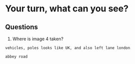 # Your turn, what can you see?

## Questions

1. Where is image 4 taken?

```
vehicles, poles looks like UK, and also left lane london

abbey road
```
